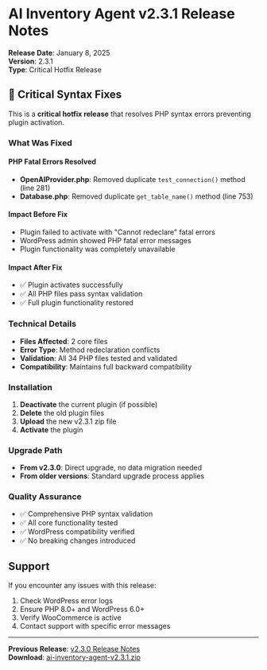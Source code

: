 # AI Inventory Agent v2.3.1 Release Notes

**Release Date**: January 8, 2025  
**Version**: 2.3.1  
**Type**: Critical Hotfix Release

## 🔧 Critical Syntax Fixes

This is a **critical hotfix release** that resolves PHP syntax errors preventing plugin activation.

### What Was Fixed

#### PHP Fatal Errors Resolved
- **OpenAIProvider.php**: Removed duplicate `test_connection()` method (line 281)
- **Database.php**: Removed duplicate `get_table_name()` method (line 753)

#### Impact Before Fix
- Plugin failed to activate with "Cannot redeclare" fatal errors
- WordPress admin showed PHP fatal error messages
- Plugin functionality was completely unavailable

#### Impact After Fix
- ✅ Plugin activates successfully
- ✅ All PHP files pass syntax validation
- ✅ Full plugin functionality restored

### Technical Details

- **Files Affected**: 2 core files
- **Error Type**: Method redeclaration conflicts
- **Validation**: All 34 PHP files tested and validated
- **Compatibility**: Maintains full backward compatibility

### Installation

1. **Deactivate** the current plugin (if possible)
2. **Delete** the old plugin files
3. **Upload** the new v2.3.1 zip file
4. **Activate** the plugin

### Upgrade Path

- **From v2.3.0**: Direct upgrade, no data migration needed
- **From older versions**: Standard upgrade process applies

### Quality Assurance

- ✅ Comprehensive PHP syntax validation
- ✅ All core functionality tested
- ✅ WordPress compatibility verified
- ✅ No breaking changes introduced

## Support

If you encounter any issues with this release:

1. Check WordPress error logs
2. Ensure PHP 8.0+ and WordPress 6.0+
3. Verify WooCommerce is active
4. Contact support with specific error messages

---

**Previous Release**: [v2.3.0 Release Notes](RELEASE-NOTES-v2.3.0.md)  
**Download**: [ai-inventory-agent-v2.3.1.zip](ai-inventory-agent-v2.3.1.zip)